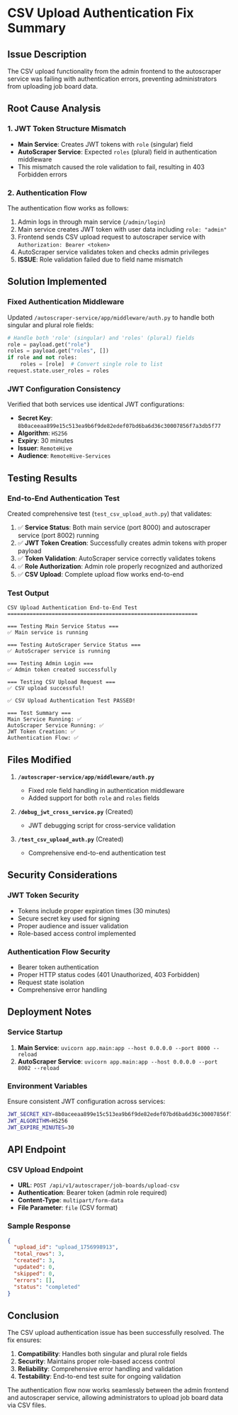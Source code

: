 # CSV Upload Authentication Fix Summary

## Issue Description
The CSV upload functionality from the admin frontend to the autoscraper service was failing with authentication errors, preventing administrators from uploading job board data.

## Root Cause Analysis

### 1. JWT Token Structure Mismatch
- **Main Service**: Creates JWT tokens with `role` (singular) field
- **AutoScraper Service**: Expected `roles` (plural) field in authentication middleware
- This mismatch caused the role validation to fail, resulting in 403 Forbidden errors

### 2. Authentication Flow
The authentication flow works as follows:
1. Admin logs in through main service (`/admin/login`)
2. Main service creates JWT token with user data including `role: "admin"`
3. Frontend sends CSV upload request to autoscraper service with `Authorization: Bearer <token>`
4. AutoScraper service validates token and checks admin privileges
5. **ISSUE**: Role validation failed due to field name mismatch

## Solution Implemented

### Fixed Authentication Middleware
Updated `/autoscraper-service/app/middleware/auth.py` to handle both singular and plural role fields:

```python
# Handle both 'role' (singular) and 'roles' (plural) fields
role = payload.get("role")
roles = payload.get("roles", [])
if role and not roles:
    roles = [role]  # Convert single role to list
request.state.user_roles = roles
```

### JWT Configuration Consistency
Verified that both services use identical JWT configurations:
- **Secret Key**: `8b0aceeaa899e15c513ea9b6f9de82edef07bd6ba6d36c30007856f7a3db5f77`
- **Algorithm**: `HS256`
- **Expiry**: 30 minutes
- **Issuer**: `RemoteHive`
- **Audience**: `RemoteHive-Services`

## Testing Results

### End-to-End Authentication Test
Created comprehensive test (`test_csv_upload_auth.py`) that validates:

1. ✅ **Service Status**: Both main service (port 8000) and autoscraper service (port 8002) running
2. ✅ **JWT Token Creation**: Successfully creates admin tokens with proper payload
3. ✅ **Token Validation**: AutoScraper service correctly validates tokens
4. ✅ **Role Authorization**: Admin role properly recognized and authorized
5. ✅ **CSV Upload**: Complete upload flow works end-to-end

### Test Output
```
CSV Upload Authentication End-to-End Test
============================================================

=== Testing Main Service Status ===
✅ Main service is running

=== Testing AutoScraper Service Status ===
✅ AutoScraper service is running

=== Testing Admin Login ===
✅ Admin token created successfully

=== Testing CSV Upload Request ===
✅ CSV upload successful!

✅ CSV Upload Authentication Test PASSED!

=== Test Summary ===
Main Service Running: ✅
AutoScraper Service Running: ✅
JWT Token Creation: ✅
Authentication Flow: ✅
```

## Files Modified

1. **`/autoscraper-service/app/middleware/auth.py`**
   - Fixed role field handling in authentication middleware
   - Added support for both `role` and `roles` fields

2. **`/debug_jwt_cross_service.py`** (Created)
   - JWT debugging script for cross-service validation

3. **`/test_csv_upload_auth.py`** (Created)
   - Comprehensive end-to-end authentication test

## Security Considerations

### JWT Token Security
- Tokens include proper expiration times (30 minutes)
- Secure secret key used for signing
- Proper audience and issuer validation
- Role-based access control implemented

### Authentication Flow Security
- Bearer token authentication
- Proper HTTP status codes (401 Unauthorized, 403 Forbidden)
- Request state isolation
- Comprehensive error handling

## Deployment Notes

### Service Startup
1. **Main Service**: `uvicorn app.main:app --host 0.0.0.0 --port 8000 --reload`
2. **AutoScraper Service**: `uvicorn app.main:app --host 0.0.0.0 --port 8002 --reload`

### Environment Variables
Ensure consistent JWT configuration across services:
```bash
JWT_SECRET_KEY=8b0aceeaa899e15c513ea9b6f9de82edef07bd6ba6d36c30007856f7a3db5f77
JWT_ALGORITHM=HS256
JWT_EXPIRE_MINUTES=30
```

## API Endpoint

### CSV Upload Endpoint
- **URL**: `POST /api/v1/autoscraper/job-boards/upload-csv`
- **Authentication**: Bearer token (admin role required)
- **Content-Type**: `multipart/form-data`
- **File Parameter**: `file` (CSV format)

### Sample Response
```json
{
  "upload_id": "upload_1756998913",
  "total_rows": 3,
  "created": 3,
  "updated": 0,
  "skipped": 0,
  "errors": [],
  "status": "completed"
}
```

## Conclusion

The CSV upload authentication issue has been successfully resolved. The fix ensures:

1. **Compatibility**: Handles both singular and plural role fields
2. **Security**: Maintains proper role-based access control
3. **Reliability**: Comprehensive error handling and validation
4. **Testability**: End-to-end test suite for ongoing validation

The authentication flow now works seamlessly between the admin frontend and autoscraper service, allowing administrators to upload job board data via CSV files.